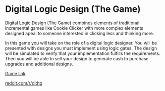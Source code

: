 # Digital Logic Design (The Game)

Digital Logic Design (The Game) combines elements of traditional
incremental games like Cookie Clicker with more complex elements
designed apeal to someone interested in clicking less and thinking more.

In this game you will take on the role of a digital logic designer.
You will be presented with designs you must implement using logic gates.
The design will be simulated to verify that your implementation fulfills
the requirements. Then you will be able to sell your design to generate
cash to purchase upgrades and additional designs.

[Game link](http://asteriskman7.github.io/dldtg)

[reddit.com/r/dldtg](http://reddit.com/r/dldtg)

